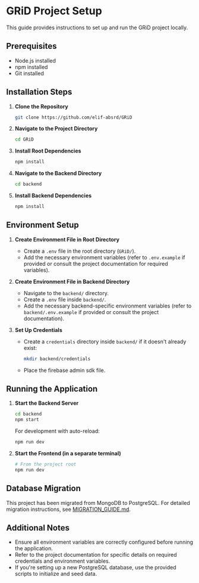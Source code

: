 # GRiD Project Setup

This guide provides instructions to set up and run the GRiD project locally.

## Prerequisites
- Node.js installed
- npm installed
- Git installed

## Installation Steps

1. **Clone the Repository**
   ```bash
   git clone https://github.com/elif-absrd/GRiD
   ```

2. **Navigate to the Project Directory**
   ```bash
   cd GRiD
   ```

3. **Install Root Dependencies**
   ```bash
   npm install
   ```

4. **Navigate to the Backend Directory**
   ```bash
   cd backend
   ```

5. **Install Backend Dependencies**
   ```bash
   npm install
   ```

## Environment Setup

1. **Create Environment File in Root Directory**
   - Create a `.env` file in the root directory (`GRiD/`).
   - Add the necessary environment variables (refer to `.env.example` if provided or consult the project documentation for required variables).

2. **Create Environment File in Backend Directory**
   - Navigate to the `backend/` directory.
   - Create a `.env` file inside `backend/`.
   - Add the necessary backend-specific environment variables (refer to `backend/.env.example` if provided or consult the project documentation).

3. **Set Up Credentials**
   - Create a `credentials` directory inside `backend/` if it doesn't already exist:
     ```bash
     mkdir backend/credentials
     ```
   - Place the firebase admin sdk file.

## Running the Application

1. **Start the Backend Server**
   ```bash
   cd backend
   npm start
   ```
   For development with auto-reload:
   ```bash
   npm run dev
   ```

2. **Start the Frontend (in a separate terminal)**
   ```bash
   # From the project root
   npm run dev
   ```

## Database Migration

This project has been migrated from MongoDB to PostgreSQL. For detailed migration instructions, see [MIGRATION_GUIDE.md](./MIGRATION_GUIDE.md).

## Additional Notes
- Ensure all environment variables are correctly configured before running the application.
- Refer to the project documentation for specific details on required credentials and environment variables.
- If you're setting up a new PostgreSQL database, use the provided scripts to initialize and seed data.
